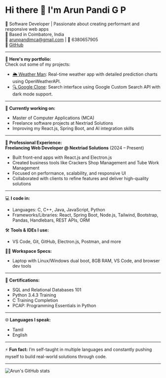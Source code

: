 # Hi there 👋 I'm Arun Pandi G P

🎯 Software Developer | Passionate about creating performant and responsive web apps  
📍 Based in Coimbatore, India  
📧 arunpandimca@gmail.com | 📱 6380657905  
🔗 [GitHub](https://github.com/Arun-gp)

---

🔭 **Here's my portfolio:**  
Check out some of my projects:  
- [🌦️ Weather Man](https://weather-man-hareesh.web.app/): Real-time weather app with detailed prediction charts using OpenWeatherAPI.  
- [🔍 Google Clone](https://gooogle-hareesh.web.app/): Search interface using Google Custom Search API with dark mode support.

---

🌱 **Currently working on:**  
- Master of Computer Applications (MCA)  
- Freelance software projects at Nextriad Solutions  
- Improving my React.js, Spring Boot, and AI integration skills

---

💼 **Professional Experience:**  
**Freelancing Web Developer @ Nextriad Solutions** (2024 – Present)  
- Built front-end apps with React.js and Electron.js  
- Created business tools like Crackers Shop Management and Tube Work Management  
- Focused on performance, scalability, and responsive UI  
- Collaborated with clients to refine features and deliver high-quality solutions  

---

💻 **I code in:**  
- Languages: C, C++, Java, JavaScript, Python  
- Frameworks/Libraries: React, Spring Boot, Node.js, Tailwind, Bootstrap, Pandas, Handlebars, REST APIs, ORM

🛠️ **Tools & IDEs I use:**  
- VS Code, Git, GitHub, Electron.js, Postman, and more

🧑‍💻 **Workspace Specs:**  
- Laptop with Linux/Windows dual boot, 8GB RAM, VS Code, and browser dev tools

---

📜 **Certifications:**  
- SQL and Relational Databases 101  
- Python 3.4.3 Training  
- C Training Completion  
- PCAP: Programming Essentials in Python  

---

🌐 **Languages I speak:**  
- Tamil  
- English  

---

⚡ **Fun fact:** I’m self-taught in multiple languages and constantly pushing myself to build real-world solutions through code.

---

![Arun's GitHub stats](https://github-readme-stats.vercel.app/api?username=Arun-gp&show_icons=true&theme=radical)
